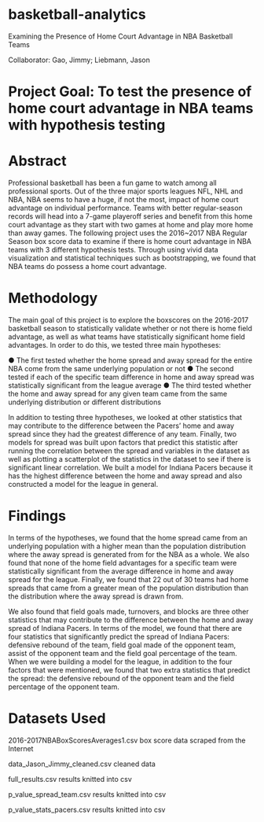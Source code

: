 # basketball-analytics
Examining the Presence of Home Court Advantage in NBA Basketball Teams 

Collaborator: Gao, Jimmy; Liebmann, Jason

# Project Goal: To test the presence of home court advantage in NBA teams with hypothesis testing

# Abstract
Professional basketball has been a fun game to watch among all professional sports. Out of the three major sports leagues NFL, NHL and NBA, NBA seems to have a huge, if not the most, impact of home court advantage on individual performance. Teams with better regular-season records will head into a 7-game playeroff series and benefit from this home court advantage as they start with two games at home and play more home than away games. The following project uses the 2016~2017 NBA Regular Season box score data to examine if there is home court advantage in NBA teams with 3 different hypothesis tests. Through using vivid data visualization and statistical techniques such as bootstrapping, we found that NBA teams do possess a home court advantage.

# Methodology
The main goal of this project is to explore the boxscores on the 2016-2017 basketball season to statistically validate whether or not there is home field advantage, as well as what teams have statistically significant home field advantages. In order to do this, we tested three main hypotheses:

●	The first tested whether the home spread and away spread for the entire NBA come from the same underlying population or not
●	The second tested if each of the specific team difference in home and away spread was statistically significant from the league average
●	The third tested whether the home and away spread for any given team came from the same underlying distribution or different distributions 

In addition to testing three hypotheses, we looked at other statistics that may contribute to the difference between the Pacers’ home and away spread since they had the greatest difference of any team. Finally, two models for spread was built upon factors that predict this statistic after running the correlation between the spread and variables in the dataset as well as plotting a scatterplot of the statistics in the dataset to see if there is significant linear correlation. We built a model for Indiana Pacers because it has the highest difference between the home and away spread and also constructed a model for the league in general.

# Findings
In terms of the hypotheses, we found that the home spread came from an underlying population with a higher mean than the population distribution where the away spread is generated from for the NBA as a whole. We also found that none of the home field advantages for a specific team were statistically significant from the average difference in home and away spread for the league. Finally, we found that 22 out of 30 teams had home spreads that came from a greater mean of the population distribution than the distribution where the away spread is drawn from.

We also found that field goals made, turnovers, and blocks are three other statistics that may contribute to the difference between the home and away spread of Indiana Pacers. In terms of the model, we found that there are four statistics that significantly predict the spread of Indiana Pacers: defensive rebound of the team, field goal made of the opponent team, assist of the opponent team and the field goal percentage of the team. When we were building a model for the league, in addition to the four factors that were mentioned, we found that two extra statistics that predict the spread: the defensive rebound of the opponent team and the field percentage of the opponent team.

# Datasets Used
2016-2017NBABoxScoresAverages1.csv      box score data scraped from the Internet

data_Jason_Jimmy_cleaned.csv            cleaned data

full_results.csv                        results knitted into csv    

p_value_spread_team.csv                 results knitted into csv   

p_value_stats_pacers.csv                results knitted into csv

